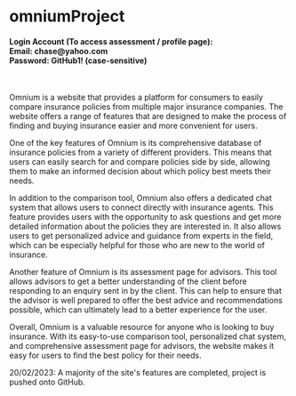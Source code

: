 # omniumProject

<h4>Login Account (To access assessment / profile page): <br/>
Email: chase@yahoo.com <br/>
Password: GitHub1! (case-sensitive)</h4/> <br/>



Omnium is a website that provides a platform for consumers to easily compare insurance policies from multiple major insurance companies. The website offers a range of features that are designed to make the process of finding and buying insurance easier and more convenient for users.

One of the key features of Omnium is its comprehensive database of insurance policies from a variety of different providers. This means that users can easily search for and compare policies side by side, allowing them to make an informed decision about which policy best meets their needs.

In addition to the comparison tool, Omnium also offers a dedicated chat system that allows users to connect directly with insurance agents. This feature provides users with the opportunity to ask questions and get more detailed information about the policies they are interested in. It also allows users to get personalized advice and guidance from experts in the field, which can be especially helpful for those who are new to the world of insurance.

Another feature of Omnium is its assessment page for advisors. This tool allows advisors to get a better understanding of the client before responding to an enquiry sent in by the client. This can help to ensure that the advisor is well prepared to offer the best advice and recommendations possible, which can ultimately lead to a better experience for the user.

Overall, Omnium is a valuable resource for anyone who is looking to buy insurance. With its easy-to-use comparison tool, personalized chat system, and comprehensive assessment page for advisors, the website makes it easy for users to find the best policy for their needs. 




20/02/2023: A majority of the site's features are completed, project is pushed onto GitHub.
